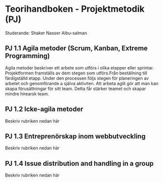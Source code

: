 # Teorihandboken - Projektmetodik (PJ)
Studerande: Shaker Nasser Albu-salman 

## PJ 1.1 Agila metoder (Scrum, Kanban, Extreme Programming)

Agila metoder beskriver ett arbete som utförs i olika etapper eller sprintar. Projektformen framställs av dem stegen som utförs.Från beställning till färdigställd etapp. Under den processen följs stegen för planeringen av arbetet och genomförande a själva aktiviten. Att arbeta agilt gör att man kan skapa förusättningar för sitt team. Detta får stärker teamet och skapar mindre hirearsk team. 


## PJ 1.2 Icke-agila metoder
Beskriv rubriken nedan här

## PJ 1.3 Entreprenörskap inom webbutveckling
Beskriv rubriken nedan här

## PJ 1.4 Issue distribution and handling in a group
Beskriv rubriken nedan här
